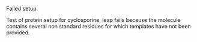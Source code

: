 
Failed setup

Test of protein setup for cyclosporine, 
leap fails because the molecule contains several non standard residues for which 
templates have not been provided. 

